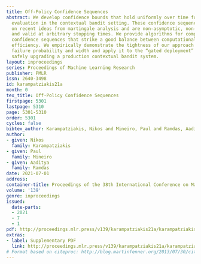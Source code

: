 ```yaml
---
title: Off-Policy Confidence Sequences
abstract: We develop confidence bounds that hold uniformly over time for off-policy
  evaluation in the contextual bandit setting. These confidence sequences are based
  on recent ideas from martingale analysis and are non-asymptotic, non-parametric,
  and valid at arbitrary stopping times. We provide algorithms for computing these
  confidence sequences that strike a good balance between computational and statistical
  efficiency. We empirically demonstrate the tightness of our approach in terms of
  failure probability and width and apply it to the “gated deployment” problem of
  safely upgrading a production contextual bandit system.
layout: inproceedings
series: Proceedings of Machine Learning Research
publisher: PMLR
issn: 2640-3498
id: karampatziakis21a
month: 0
tex_title: Off-Policy Confidence Sequences
firstpage: 5301
lastpage: 5310
page: 5301-5310
order: 5301
cycles: false
bibtex_author: Karampatziakis, Nikos and Mineiro, Paul and Ramdas, Aaditya
author:
- given: Nikos
  family: Karampatziakis
- given: Paul
  family: Mineiro
- given: Aaditya
  family: Ramdas
date: 2021-07-01
address:
container-title: Proceedings of the 38th International Conference on Machine Learning
volume: '139'
genre: inproceedings
issued:
  date-parts:
  - 2021
  - 7
  - 1
pdf: http://proceedings.mlr.press/v139/karampatziakis21a/karampatziakis21a.pdf
extras:
- label: Supplementary PDF
  link: http://proceedings.mlr.press/v139/karampatziakis21a/karampatziakis21a-supp.pdf
# Format based on citeproc: http://blog.martinfenner.org/2013/07/30/citeproc-yaml-for-bibliographies/
---
```

